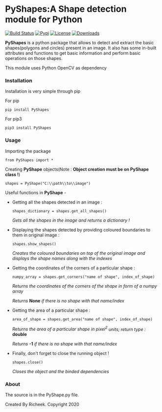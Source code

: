 # PyShapes:A Shape detection module for Python

[![Build Status](https://travis-ci.org/sudoRicheek/PyShapes.svg?branch=master)](https://travis-ci.org/sudoRicheek/PyShapes)
[![Pypi](http://img.shields.io/pypi/v/PyShapes.svg?style=flat-square)](https://pypi.org/project/PyShapes/)
[![License](https://img.shields.io/pypi/l/PyShapes.svg?style=flat-square)](https://pypi.org/project/PyShapes/)
[![Downloads](https://img.shields.io/pypi/dm/PyShapes.svg?style=flat-square)](https://pypi.org/project/PyShapes/)

**PyShapes** is a python package that allows to detect and extract the basic shapes(polygons and circles) present in an image. It also has some in-built attributes and functions to get basic information and perform basic operations on those shapes.

This module uses Python OpenCV as dependency

### Installation

Installation is very simple through pip

For pip

```
pip install PyShapes
```

For pip3

```
pip3 install PyShapes
```

### Usage

Importing the package

```
from PyShapes import *
```

Creating **PyShape** objects(Note : **Object creation must be on PyShape class !**)

```
shapes = PyShape("C:\\path\\to\\image")
```

Useful functions in **PyShape** -

* Getting all the shapes detected in an image :

  ```
  shapes_dictionary = shapes.get_all_shapes()
  ```

  *Gets all the shapes in the image and returns a dictionary !*

* Displaying the shapes detected by providing coloured boundaries to them in original image :

  ```
  shapes.show_shapes()
  ```

  *Creates the coloured boundaries on top of the original image and displays the shape names along with the indexes*

* Getting the coordinates of the corners of a particular shape :

  ```
  numpy_array = shapes.get_corners("name of shape", index_of_shape)
  ```

  *Returns the coordinates of the corners of the shape in form of a numpy array*

  *Returns* **None** *if there is no shape with that name/index*

* Getting the area of a particular shape :

  ```
  area_of_shape = shapes.get_area("name of shape", index_of_shape)
  ```

  *Returns the area of a particular shape in pixel<sup>2* *units; return type :* **double**

  *Returns* **-1** *if there is no shape with that name/index*
  
* Finally, don't forget to close the running object !
  
  ```
  shapes.close()
  ```
  
  *Closes the object and the binded dependencies*

### About

The source is in the PyShape.py file.

Created By Richeek. Copyright 2020
